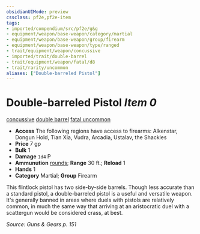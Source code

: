 ```yaml
---
obsidianUIMode: preview
cssclass: pf2e,pf2e-item
tags:
- imported/compendium/src/pf2e/g&g
- equipment/weapon/base-weapon/category/martial
- equipment/weapon/base-weapon/group/firearm
- equipment/weapon/base-weapon/type/ranged
- trait/equipment/weapon/concussive
- imported/trait/double-barrel
- trait/equipment/weapon/fatal/d8
- trait/rarity/uncommon
aliases: ["Double-barreled Pistol"]
---
```

# Double-barreled Pistol *Item 0*  
[concussive](concussive-g-g.md)  [double barrel](double-barrel-g-g.md)  [fatal <d8>](fatal.md)  [uncommon](uncommon.md)  

- **Access** The following regions have access to firearms: Alkenstar, Dongun Hold, Tian Xia, Vudra, Arcadia, Ustalav, the Shackles
- **Price** 7 gp
- **Bulk** 1
- **Damage** `1d4` P
- **Ammunution** [rounds](round-10-g-g.md); **Range** 30 ft.; **Reload** 1
- **Hands** 1
- **Category** Martial; **Group** Firearm 

This flintlock pistol has two side-by-side barrels. Though less accurate than a standard pistol, a double-barreled pistol is a useful and versatile weapon. It's generally banned in areas where duels with pistols are relatively common, in much the same way that arriving at an aristocratic duel with a scattergun would be considered crass, at best.

*Source: Guns & Gears p. 151*